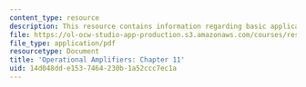 ```yaml
---
content_type: resource
description: This resource contains information regarding basic applications.
file: https://ol-ocw-studio-app-production.s3.amazonaws.com/courses/res-6-010-electronic-feedback-systems-spring-2013/14d048dde1537464230b1a52ccc7ec1a_MITRES_6-010S13_chap11.pdf
file_type: application/pdf
resourcetype: Document
title: 'Operational Amplifiers: Chapter 11'
uid: 14d048dd-e153-7464-230b-1a52ccc7ec1a
---
```

